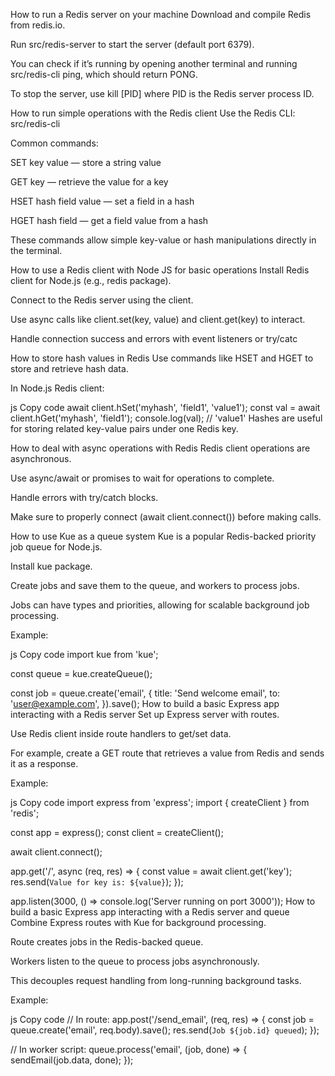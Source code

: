 How to run a Redis server on your machine
Download and compile Redis from redis.io.

Run src/redis-server to start the server (default port 6379).

You can check if it’s running by opening another terminal and running src/redis-cli ping, which should return PONG.

To stop the server, use kill [PID] where PID is the Redis server process ID.

How to run simple operations with the Redis client
Use the Redis CLI: src/redis-cli

Common commands:

SET key value — store a string value

GET key — retrieve the value for a key

HSET hash field value — set a field in a hash

HGET hash field — get a field value from a hash

These commands allow simple key-value or hash manipulations directly in the terminal.

How to use a Redis client with Node JS for basic operations
Install Redis client for Node.js (e.g., redis package).

Connect to the Redis server using the client.

Use async calls like client.set(key, value) and client.get(key) to interact.

Handle connection success and errors with event listeners or try/catc

How to store hash values in Redis
Use commands like HSET and HGET to store and retrieve hash data.

In Node.js Redis client:

js
Copy code
await client.hSet('myhash', 'field1', 'value1');
const val = await client.hGet('myhash', 'field1');
console.log(val); // 'value1'
Hashes are useful for storing related key-value pairs under one Redis key.

How to deal with async operations with Redis
Redis client operations are asynchronous.

Use async/await or promises to wait for operations to complete.

Handle errors with try/catch blocks.

Make sure to properly connect (await client.connect()) before making calls.

How to use Kue as a queue system
Kue is a popular Redis-backed priority job queue for Node.js.

Install kue package.

Create jobs and save them to the queue, and workers to process jobs.

Jobs can have types and priorities, allowing for scalable background job processing.

Example:

js
Copy code
import kue from 'kue';

const queue = kue.createQueue();

const job = queue.create('email', {
  title: 'Send welcome email',
  to: 'user@example.com',
}).save();
How to build a basic Express app interacting with a Redis server
Set up Express server with routes.

Use Redis client inside route handlers to get/set data.

For example, create a GET route that retrieves a value from Redis and sends it as a response.

Example:

js
Copy code
import express from 'express';
import { createClient } from 'redis';

const app = express();
const client = createClient();

await client.connect();

app.get('/', async (req, res) => {
  const value = await client.get('key');
  res.send(`Value for key is: ${value}`);
});

app.listen(3000, () => console.log('Server running on port 3000'));
How to build a basic Express app interacting with a Redis server and queue
Combine Express routes with Kue for background processing.

Route creates jobs in the Redis-backed queue.

Workers listen to the queue to process jobs asynchronously.

This decouples request handling from long-running background tasks.

Example:

js
Copy code
// In route:
app.post('/send_email', (req, res) => {
  const job = queue.create('email', req.body).save();
  res.send(`Job ${job.id} queued`);
});

// In worker script:
queue.process('email', (job, done) => {
  sendEmail(job.data, done);
});
